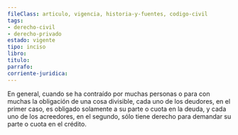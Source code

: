 ```yaml
---
fileClass: articulo, vigencia, historia-y-fuentes, codigo-civil
tags:
- derecho-civil
- derecho-privado
estado: vigente
tipo: inciso
libro:
titulo:
parrafo:
corriente-juridica:
---
```

En general, cuando se ha contraído por muchas personas o para con muchas la obligación de una cosa divisible, cada uno de los deudores, en el primer caso, es obligado solamente a su parte o cuota en la deuda, y cada uno de los acreedores, en el segundo, sólo tiene derecho para demandar su parte o cuota en el crédito.
